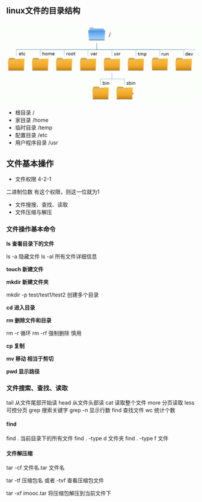## linux文件的目录结构

<img src="./linux文件目录结构.png">

* 根目录 /
* 家目录 /home
* 临时目录 /temp
* 配置目录 /etc
* 用户程序目录 /usr

## 文件基本操作

* 文件权限 4-2-1

二进制位数 有这个权限，则这一位就为1

* 文件搜搜、查找、读取
* 文件压缩与解压

### 文件操作基本命令

**ls 查看目录下的文件**

ls -a 隐藏文件  ls -al 所有文件详细信息

**touch 新建文件**

**mkdir 新建文件夹**

mkdir -p test/test1/test2 创建多个目录

**cd 进入目录**

**rm 删除文件和目录**

rm -r 循环
rm -rf 强制删除 慎用

**cp 复制**

**mv 移动 相当于剪切**

**pwd 显示路径**

### 文件搜索、查找、读取

tail 从文件尾部开始读
head 从文件头部读
cat 读取整个文件
more 分页读取
less 可控分页
grep 搜索关键字 grep -n 显示行数
find 查找文件
wc 统计个数

#### find

find . 当前目录下的所有文件
find . -type d 文件夹
find . -type f 文件

#### 文件解压缩

tar -cf 文件名.tar 文件名

tar -tf 压缩包名 或者 -tvf 查看压缩包文件

tar -xf imooc.tar 将压缩包解压到当前文件下
